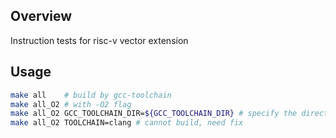 ## Overview

Instruction tests for risc-v vector extension

## Usage

```bash
make all    # build by gcc-toolchain
make all_O2 # with -O2 flag
make all_O2 GCC_TOOLCHAIN_DIR=${GCC_TOOLCHAIN_DIR} # specify the directories of toolchains
make all_O2 TOOLCHAIN=clang # cannot build, need fix
```

